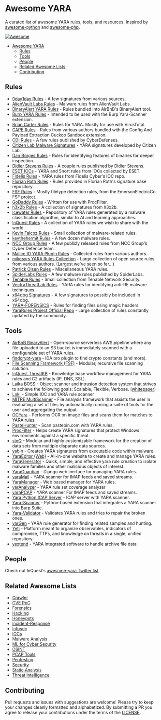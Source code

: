# Awesome YARA

A curated list of awesome [YARA](https://virustotal.github.io/yara/) rules, tools,
and resources. Inspired by [awesome-python](https://github.com/vinta/awesome-python)
and [awesome-php](https://github.com/ziadoz/awesome-php).


[![Awesome](https://cdn.rawgit.com/sindresorhus/awesome/d7305f38d29fed78fa85652e3a63e154dd8e8829/media/badge.svg)](https://github.com/sindresorhus/awesome)

- [Awesome YARA](#awesome-yara)
    - [Rules](#rules)
    - [Tools](#tools)
    - [People](#people)
    - [Related Awesome Lists](#related-awesome-lists)
    - [Contributing](#contributing)

## Rules

* [0day1day Rules](https://github.com/0day1day/yarasigs) - A few signatures from various sources.
* [AlienVault Labs Rules](https://github.com/jaimeblasco/AlienvaultLabs/tree/master/malware_analysis) - Malware rules from AlienVault Labs.
* [BinaryAlert YARA Rules](https://github.com/airbnb/binaryalert/tree/master/rules) - Rules bundled into AirBnB's BinaryAlert tool.
* [Burp YARA Rules](https://github.com/codewatchorg/Burp-Yara-Rules) - Intended to be used with the Burp Yara-Scanner extension.
* [Brian Carter Rules](https://github.com/carterb/yararules) - Rules for YARA. Mostly for use with VirusTotal.
* [CAPE Rules](https://github.com/ctxis/CAPE/tree/master/data/yara/CAPE) - Rules from various authors bundled with the Config And Payload Extraction Cuckoo Sandbox extension.
* [CDI Rules](https://github.com/CyberDefenses/CDI_yara) - A few rules published by CyberDefenses.
* [Citizen Lab Malware Signatures](https://github.com/citizenlab/malware-signatures) - YARA signatures developed by Citizen Lab.
* [Dan Borges Rules](https://github.com/ahhh/YARA) - Rules for identifying features of binaries for deeper inspection.
* [Didier Stevens Rules](https://blog.didierstevens.com/2014/12/16/yara-rules/) - A couple rules published by Didier Stevens.
* [ESET IOCs](https://github.com/eset/malware-ioc/) - YARA and Snort rules from IOCs collected by ESET.
* [Fidelis Rules](https://github.com/fideliscyber/indicators/tree/master/yararules) - YARA rules from Fidelis Cyber's IOC repo.
* [Florian Roth Rules](https://github.com/Neo23x0/signature-base/tree/master/yara) - Rules provided in Florian Roth's signature base repository
* [FSF Rules](https://github.com/EmersonElectricCo/fsf/tree/master/fsf-server/yara) - Mostly filetype detection rules, from the EmersonElectricCo FSF project.
* [GoDaddy Rules](https://github.com/godaddy/yara-rules) - Written for use with ProcFilter.
* [h3x2b Rules](https://github.com/h3x2b/yara-rules) - A collection of signatures from h3x2b.
* [Icewater Rules](https://github.com/SupportIntelligence/Icewater) - Repository of YARA rules generated by a malware classification algorithm, similar to AI and learning approaches.
* [InQuest Rules](https://github.com/InQuest/yara-rules) - A collection of YARA rules we wish to share with the world.
* [Kevin Falcoz Rules](https://github.com/0pc0deFR/YaraRules) - Small collection of malware-related rules.
* [kevthehermit Rules](https://github.com/kevthehermit/YaraRules) - A few dozen malware rules.
* [NCC Group Rules](https://github.com/nccgroup/Cyber-Defence/tree/master/Signatures/yara) - A few publicly released rules from NCC Group's Cyber Defence team.
* [Malice.IO YARA Plugin Rules](https://github.com/malice-plugins/yara/tree/master/rules) - Collected rules from various authors.
* [mikesxrs YARA Rules Collection](https://github.com/mikesxrs/Open-Source-YARA-rules) - Large collection of open source rules from various authors. (Largest we've seen so far...)
* [Patrick Olsen Rules](https://github.com/sysforensics/YaraRules) - Miscellaneous YARA rules.
* [SpiderLabs Rules](https://github.com/SpiderLabs/malware-analysis/tree/master/Yara) - A few malware rules published by SpiderLabs.
* [Tenable Rules](https://github.com/tenable/yara-rules) - Small collection from Tenable Network Security.
* [VectraThreatLab Rules](https://github.com/VectraThreatLab/reyara) - YARA rules for identifying anti-RE malware techniques.
* [x64dbg Signatures](https://github.com/x64dbg/yarasigs) - A few signatures to possibly be included in x64dbg.
* [YARA-FORENSICS](https://github.com/Xumeiquer/yara-forensics) - Rules for finding files using magic headers.
* [YaraRules Project Official Repo](https://github.com/Yara-Rules/rules) - Large collection of rules constantly updated by the community.

## Tools

* [AirBnB BinaryAlert](https://github.com/airbnb/binaryalert) - Open-source serverless AWS pipeline where any file uploaded to an S3 bucket is immediately scanned with a configurable set of YARA rules.
* [findcrypt-yara](https://github.com/polymorf/findcrypt-yara) - IDA pro plugin to find crypto constants (and more).
* [File Scanning Framework (FSF)](https://github.com/EmersonElectricCo/fsf) - Modular, recursive file scanning solution.
* [InQuest ThreatKB](https://github.com/InQuest/ThreatKB) - Knowledge base workflow management for YARA rules and C2 artifacts (IP, DNS, SSL).
* [Laika BOSS](https://github.com/lmco/laikaboss) - Object scanner and intrusion detection system that strives to achieve the following goals: Scalable, Flexible, Verbose. ([whitepaper](http://lockheedmartin.com/content/dam/lockheed/data/isgs/documents/LaikaBOSS%20Whitepaper.pdf))
* [Loki](https://github.com/Neo23x0/Loki) - Simple IOC and YARA rule scanner
* [MITRE MultiScanner](https://github.com/mitre/multiscanner) - File analysis framework that assists the user in evaluating a set of files by automatically running a suite of tools for the user and aggregating the output.
* [OCYara](https://github.com/bandrel/OCyara) - Performs OCR on image files and scans them for matches to YARA rules.
* [PasteHunter](https://github.com/kevthehermit/PasteHunter) - Scan pastebin.com with YARA rules.
* [ProcFilter](https://github.com/godaddy/procfilter) - Helps create YARA signatures that protect Windows environments against a specific threat.
* [stoQ](https://github.com/PUNCH-Cyber/stoq) - Modular and highly customizable framework for the creation of data sets from multiple disparate data sources.
* [yabin](https://github.com/AlienVault-OTX/yabin) - Creates YARA signatures from executable code within malware.
* [YaraEditor (Web)](https://www.adlice.com/download/yaraeditorweb/) - All-in-one website to create and manage YARA rules.
* [YaraGenerator](https://github.com/Xen0ph0n/YaraGenerator) - Quick, simple, and effective yara rule creation to isolate malware families and other malicious objects of interest.
* [YaraGuardian](https://github.com/PUNCH-Cyber/YaraGuardian) - Django web inerface for managing YARA rules.
* [yaraMail](https://github.com/kevthehermit/yaraMail) - YARA scanner for IMAP feeds and saved streams.
* [YaraManager](https://github.com/kevthehermit/YaraManager) - Web based manager for YARA rules.
* [yarAnalyzer](https://github.com/Neo23x0/yarAnalyzer) - YARA rule set coverage analyzer
* [yaraPCAP](https://github.com/kevthehermit/YaraPcap) - YARA scanner For IMAP feeds and saved streams.
* [Yara Python ICAP Server](https://github.com/RamadhanAmizudin/python-icap-yara) - ICAP server with YARA scanner.
* [Yara-Scanner](https://github.com/PolitoInc/Yara-Scanner) - Python-based extension that integrates a YARA scanner into Burp Suite.
* [Yara-Validator](https://github.com/CIRCL/yara-validator) - Validates YARA rules and tries to repair the broken ones.
* [yarGen](https://github.com/Neo23x0/yarGen) - YARA rule generator for finding related samples and hunting.
* [Yeti](https://github.com/yeti-platform/yeti) - Platform meant to organize observables, indicators of compromise, TTPs, and knowledge on threats in a single, unified repository.
* [yextend](https://github.com/BayshoreNetworks/yextend) - YARA integrated software to handle archive file data.

## People

Check out InQuest's [awesome-yara Twitter list](https://twitter.com/InQuest/lists/awesome-yara).

## Related Awesome Lists

* [Crawler](https://github.com/BruceDone/awesome-crawler)
* [CVE PoC](https://github.com/qazbnm456/awesome-cve-poc)
* [Forensics](https://github.com/Cugu/awesome-forensics)
* [Hacking](https://github.com/carpedm20/awesome-hacking)
* [Honeypots](https://github.com/paralax/awesome-honeypots)
* [Incident-Response](https://github.com/meirwah/awesome-incident-response)
* [Infosec](https://github.com/onlurking/awesome-infosec)
* [IOCs](https://github.com/sroberts/awesome-iocs)
* [Malware Analysis](https://github.com/rshipp/awesome-malware-analysis)
* [ML for Cyber Security](https://github.com/jivoi/awesome-ml-for-cybersecurity)
* [OSINT](https://github.com/jivoi/awesome-osint)
* [PCAP Tools](https://github.com/caesar0301/awesome-pcaptools)
* [Pentesting](https://github.com/enaqx/awesome-pentest)
* [Security](https://github.com/sbilly/awesome-security)
* [Static Analysis](https://github.com/mre/awesome-static-analysis)
* [Threat Intelligence](https://github.com/hslatman/awesome-threat-intelligence)

## Contributing

Pull requests and issues with suggestions are welcome! Please try to keep your changes
cleanly formatted and alphabetized. By submitting a PR you agree to release your
contributions under the terms of the [LICENSE](LICENSE).
